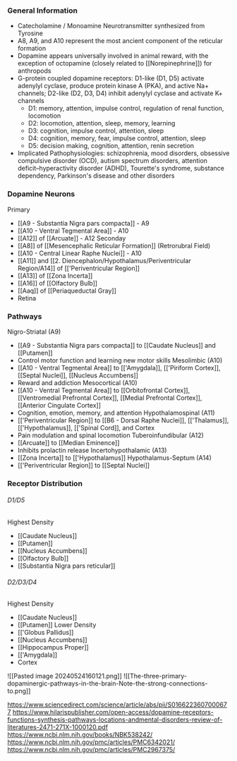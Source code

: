 ### General Information
- Catecholamine / Monoamine Neurotransmitter synthesized from Tyrosine
- A8, A9, and A10 represent the most ancient component of the reticular formation
- Dopamine appears universally involved in animal reward, with the exception of octopamine (closely related to [[Norepinephrine]]) for anthropods
- G-protein coupled dopamine receptors: D1-like (D1, D5) activate adenylyl cyclase, produce protein kinase A (PKA), and active Na+ channels; D2-like (D2, D3, D4) inhibit adenylyl cyclase and activate K+ channels
	- D1: memory, attention, impulse control, regulation of renal function, locomotion
	- D2: locomotion, attention, sleep, memory, learning
	- D3: cognition, impulse control, attention, sleep
	- D4: cognition, memory, fear, impulse control, attention, sleep
	- D5: decision making, cognition, attention, renin secretion
- Implicated Pathophysiologies: schizophrenia, mood disorders, obsessive compulsive disorder (OCD), autism spectrum disorders, attention deficit–hyperactivity disorder (ADHD), Tourette's syndrome, substance dependency, Parkinson's disease and other disorders
### Dopamine Neurons
Primary
- [[A9 - Substantia Nigra pars compacta]] - A9
- [[A10 - Ventral Tegmental Area]] - A10 
- [[A12]] of [[Arcuate]] - A12
Seconday
- [[A8]] of [[Mesencephalic Reticular Formation]] (Retrorubral Field)
- [[A10 - Central Linear Raphe Nuclei]] - A10
- [[A11]] and [[2. Diencephalon/Hypothalamus/Periventricular Region/A14]] of [['Periventricular Region]]
- [[A13]] of [[Zona Incerta]]
- [[A16]] of [[Olfactory Bulb]]
- [[Aaq]] of [[Periaqueductal Gray]]
- Retina
### Pathways
Nigro-Striatal (A9)
- [[A9 - Substantia Nigra pars compacta]] to [[Caudate Nucleus]] and [[Putamen]]
- Control motor function and learning new motor skills
Mesolimbic (A10)
- [[A10 - Ventral Tegmental Area]] to [['Amygdala]], [['Piriform Cortex]], [[Septal Nuclei]], [[Nucleus Accumbens]]
- Reward and addiction
Mesocortical (A10)
- [[A10 - Ventral Tegmental Area]] to [[Orbitofrontal Cortex]], [[Ventromedial Prefrontal Cortex]], [[Medial Prefrontal Cortex]], [[Anterior Cingulate Cortex]]
- Cognition, emotion, memory, and attention
Hypothalamospinal (A11)
- [['Periventricular Region]] to [[B6 - Dorsal Raphe Nuclei]], [['Thalamus]], [['Hypothalamus]], [['Spinal Cord]], and Cortex
- Pain modulation and spinal locomotion
Tuberoinfundibular (A12)
- [[Arcuate]] to [[Median Eminence]] 
- Inhibits prolactin release
Incertohypothalamic (A13)
- [[Zona Incerta]] to [['Hypothalamus]]
Hypothalamus-Septum (A14)
- [['Periventricular Region]] to [[Septal Nuclei]]
### Receptor Distribution
###### D1/D5
Highest Density
- [[Caudate Nucleus]]
- [[Putamen]]
- [[Nucleus Accumbens]]
- [[Olfactory Bulb]]
- [[Substantia Nigra pars reticular]]
###### D2/D3/D4
Highest Density
- [[Caudate Nucleus]]
- [[Putamen]]
Lower Density
- [['Globus Pallidus]]
- [[Nucleus Accumbens]]
- [[Hippocampus Proper]]
- [['Amygdala]]
- Cortex

![[Pasted image 20240524160121.png]]
![[The-three-primary-dopaminergic-pathways-in-the-brain-Note-the-strong-connections-to.png]]

https://www.sciencedirect.com/science/article/abs/pii/S0166223607000677
https://www.hilarispublisher.com/open-access/dopamine-receptors-functions-synthesis-pathways-locations-andmental-disorders-review-of-literatures-2471-271X-1000120.pdf
https://www.ncbi.nlm.nih.gov/books/NBK538242/
https://www.ncbi.nlm.nih.gov/pmc/articles/PMC6342021/
https://www.ncbi.nlm.nih.gov/pmc/articles/PMC2967375/